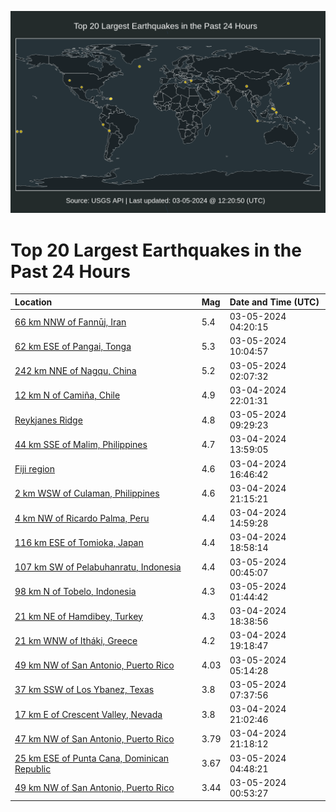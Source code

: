 ![Map](./map.png)

# Top 20 Largest Earthquakes in the Past 24 Hours

| Location | Mag | Date and Time (UTC) |
|:---|:---|:---|
| [66 km NNW of Fannūj, Iran](https://earthquake.usgs.gov/earthquakes/eventpage/us6000mgt8) | 5.4 | 03-05-2024 04:20:15 |
| [62 km ESE of Pangai, Tonga](https://earthquake.usgs.gov/earthquakes/eventpage/us6000mguh) | 5.3 | 03-05-2024 10:04:57 |
| [242 km NNE of Nagqu, China](https://earthquake.usgs.gov/earthquakes/eventpage/us6000mgsv) | 5.2 | 03-05-2024 02:07:32 |
| [12 km N of Camiña, Chile](https://earthquake.usgs.gov/earthquakes/eventpage/us6000mgrm) | 4.9 | 03-04-2024 22:01:31 |
| [Reykjanes Ridge](https://earthquake.usgs.gov/earthquakes/eventpage/us6000mgud) | 4.8 | 03-05-2024 09:29:23 |
| [44 km SSE of Malim, Philippines](https://earthquake.usgs.gov/earthquakes/eventpage/us6000mgn5) | 4.7 | 03-04-2024 13:59:05 |
| [Fiji region](https://earthquake.usgs.gov/earthquakes/eventpage/us6000mgp4) | 4.6 | 03-04-2024 16:46:42 |
| [2 km WSW of Culaman, Philippines](https://earthquake.usgs.gov/earthquakes/eventpage/us6000mgrc) | 4.6 | 03-04-2024 21:15:21 |
| [4 km NW of Ricardo Palma, Peru](https://earthquake.usgs.gov/earthquakes/eventpage/us6000mgnf) | 4.4 | 03-04-2024 14:59:28 |
| [116 km ESE of Tomioka, Japan](https://earthquake.usgs.gov/earthquakes/eventpage/us6000mgqi) | 4.4 | 03-04-2024 18:58:14 |
| [107 km SW of Pelabuhanratu, Indonesia](https://earthquake.usgs.gov/earthquakes/eventpage/us6000mgsi) | 4.4 | 03-05-2024 00:45:07 |
| [98 km N of Tobelo, Indonesia](https://earthquake.usgs.gov/earthquakes/eventpage/us6000mgsr) | 4.3 | 03-05-2024 01:44:42 |
| [21 km NE of Hamdibey, Turkey](https://earthquake.usgs.gov/earthquakes/eventpage/us6000mgqe) | 4.3 | 03-04-2024 18:38:56 |
| [21 km WNW of Itháki, Greece](https://earthquake.usgs.gov/earthquakes/eventpage/us6000mgql) | 4.2 | 03-04-2024 19:18:47 |
| [49 km NW of San Antonio, Puerto Rico](https://earthquake.usgs.gov/earthquakes/eventpage/pr2024065001) | 4.03 | 03-05-2024 05:14:28 |
| [37 km SSW of Los Ybanez, Texas](https://earthquake.usgs.gov/earthquakes/eventpage/tx2024enni) | 3.8 | 03-05-2024 07:37:56 |
| [17 km E of Crescent Valley, Nevada](https://earthquake.usgs.gov/earthquakes/eventpage/nn00874165) | 3.8 | 03-04-2024 21:02:46 |
| [47 km NW of San Antonio, Puerto Rico](https://earthquake.usgs.gov/earthquakes/eventpage/pr2024064003) | 3.79 | 03-04-2024 21:18:12 |
| [25 km ESE of Punta Cana, Dominican Republic](https://earthquake.usgs.gov/earthquakes/eventpage/pr2024065000) | 3.67 | 03-05-2024 04:48:21 |
| [49 km NW of San Antonio, Puerto Rico](https://earthquake.usgs.gov/earthquakes/eventpage/pr71442018) | 3.44 | 03-05-2024 00:53:27 |
